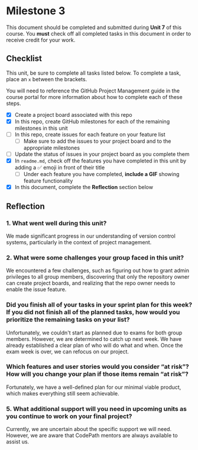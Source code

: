 # Milestone 3

This document should be completed and submitted during **Unit 7** of this course. You **must** check off all completed tasks in this document in order to receive credit for your work.

## Checklist

This unit, be sure to complete all tasks listed below. To complete a task, place an `x` between the brackets.

You will need to reference the GitHub Project Management guide in the course portal for more information about how to complete each of these steps.

- [x] Create a project board associated with this repo
- [x] In this repo, create GitHub milestones for each of the remaining milestones in this unit
- [ ] In this repo, create issues for each feature on your feature list
  - [ ] Make sure to add the issues to your project board and to the appropriate milestones
- [ ] Update the status of issues in your project board as you complete them
- [x] In `readme.md`, check off the features you have completed in this unit by adding a ✅ emoji in front of their title
  - [ ] Under each feature you have completed, **include a GIF** showing feature functionality
- [x] In this document, complete the **Reflection** section below

## Reflection

### 1. What went well during this unit?

We made significant progress in our understanding of version control systems, particularly in the context of project management.

### 2. What were some challenges your group faced in this unit?

We encountered a few challenges, such as figuring out how to grant admin privileges to all group members, discovering that only the repository owner can create project boards, and realizing that the repo owner needs to enable the issue feature.

### Did you finish all of your tasks in your sprint plan for this week? If you did not finish all of the planned tasks, how would you prioritize the remaining tasks on your list?

Unfortunately, we couldn't start as planned due to exams for both group members. However, we are determined to catch up next week. We have already established a clear plan of who will do what and when. Once the exam week is over, we can refocus on our project.

### Which features and user stories would you consider “at risk”? How will you change your plan if those items remain “at risk”?

Fortunately, we have a well-defined plan for our minimal viable product, which makes everything still seem achievable.

### 5. What additional support will you need in upcoming units as you continue to work on your final project?

Currently, we are uncertain about the specific support we will need. However, we are aware that CodePath mentors are always available to assist us.
